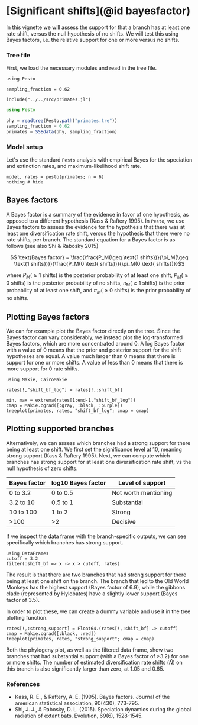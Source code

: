 # [Significant shifts](@id bayesfactor)

In this vignette we will assess the support for that a branch has at least one rate shift, versus the null hypothesis of no shifts. We will test this using Bayes factors, i.e. the relative support for one or more versus no shifts.

### Tree file

First, we load the necessary modules and read in the tree file.

```@setup bayes
using Pesto

sampling_fraction = 0.62

include("../../src/primates.jl")
```
```julia bayes
using Pesto

phy = readtree(Pesto.path("primates.tre"))
sampling_fraction = 0.62
primates = SSEdata(phy, sampling_fraction)
```

### Model setup

Let's use the standard `Pesto` analysis with empirical Bayes for the speciation and extinction rates, and maximum-likelihood shift rate.

```@example bayes
model, rates = pesto(primates; n = 6)
nothing # hide
```

## Bayes factors

A Bayes factor is a summary of the evidence in favor of one hypothesis, as opposed to a different hypothesis (Kass & Raftery 1995). In `Pesto`, we use Bayes factors to assess the evidence for the hypothesis that there was at least one diversification rate shift, versus the hypothesis that there were no rate shifts, per branch. The standard equation for a Bayes factor is as follows (see also Shi & Rabosky 2015)

```math
    \text{Bayes factor} = \frac{\frac{P_M(\geq \text{1 shifts})}{\pi_M(\geq \text{1 shifts})}}{\frac{P_M(0 \text{ shifts})}{\pi_M(0 \text{ shifts})}}
```
where $P_M(\geq \text{1 shifts})$ is the posterior probability of at least one shift, $P_M(\geq \text{0 shifts})$ is the posterior probability of no shifts, $\pi_M(\geq \text{1 shifts})$ is the prior probability of at least one shift, and $\pi_M(\geq \text{0 shifts})$ is the prior probability of no shifts.

## Plotting Bayes factors

We can for example plot the Bayes factor directly on the tree. Since the Bayes factor can vary considerably, we instead plot the log-transformed Bayes factors, which are more concentrated around 0. A log Bayes factor with a value of 0 means that the prior and posterior support for the shift hypotheses are equal. A value much larger than 0 means that there is support for one or more shifts. A value of less than 0 means that there is more support for 0 rate shifts.

```@example bayes
using Makie, CairoMakie

rates[!,"shift_bf_log"] = rates[!,:shift_bf]

min, max = extrema(rates[1:end-1,"shift_bf_log"])
cmap = Makie.cgrad([:gray, :black, :purple])
treeplot(primates, rates, "shift_bf_log"; cmap = cmap)
```

## Plotting supported branches

Alternatively, we can assess which branches had a strong support for there being at least one shift. We first set the significance level at 10, meaning strong support (Kass & Raftery 1995). Next, we can compute which branches has strong support for at least one diversification rate shift, vs the null hypothesis of zero shifts. 

| Bayes factor   | log10 Bayes factor | Level of support     |
| -------------- | ------------------ | -------------------- |
| 0 to 3.2       | 0 to 0.5           | Not worth mentioning |
| 3.2 to 10      | 0.5 to 1           | Substantial          |   
| 10 to 100      | 1 to 2             | Strong               |
| >100           | >2                 | Decisive             |

If we inspect the data frame with the branch-specific outputs, we can see specifically which branches has strong support. 

```@example bayes
using DataFrames
cutoff = 3.2
filter(:shift_bf => x -> x > cutoff, rates)
```
The result is that there are two branches that had strong support for there being at least one shift on the branch. The branch that led to the Old World Monkeys has the highest support (Bayes factor of 6.9), while the gibbons clade (represented by Hylobates) have a slightly lower support (Bayes factor of 3.5). 

In order to plot these, we can create a dummy variable and use it in the tree plotting function.
```@example bayes
rates[!,:strong_support] = Float64.(rates[!,:shift_bf] .> cutoff)
cmap = Makie.cgrad([:black, :red])
treeplot(primates, rates, "strong_support"; cmap = cmap)
```

Both the phylogeny plot, as well as the filtered data frame, show two branches that had substantial support (with a Bayes factor of >3.2) for one or more shifts. The number of estimated diversification rate shifts ($\hat{N}$) on this branch is also significantly larger than zero, at 1.05 and 0.65.

### References

* Kass, R. E., & Raftery, A. E. (1995). Bayes factors. Journal of the american statistical association, 90(430), 773-795.
* Shi, J. J., & Rabosky, D. L. (2015). Speciation dynamics during the global radiation of extant bats. Evolution, 69(6), 1528-1545.



